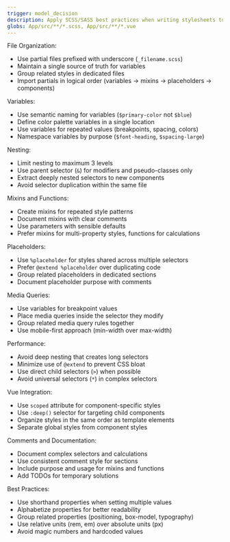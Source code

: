 ```yaml
---
trigger: model_decision
description: Apply SCSS/SASS best practices when writing stylesheets to ensure maintainability, readability, and performance. Focus on proper nesting, variable usage, mixins, and organization for consistent styling across the application.
globs: App/src/**/*.scss, App/src/**/*.vue
---
```


File Organization:
- Use partial files prefixed with underscore (`_filename.scss`)
- Maintain a single source of truth for variables
- Group related styles in dedicated files
- Import partials in logical order (variables → mixins → placeholders → components)

Variables:
- Use semantic naming for variables (`$primary-color` not `$blue`)
- Define color palette variables in a single location
- Use variables for repeated values (breakpoints, spacing, colors)
- Namespace variables by purpose (`$font-heading`, `$spacing-large`)

Nesting:
- Limit nesting to maximum 3 levels
- Use parent selector (`&`) for modifiers and pseudo-classes only
- Extract deeply nested selectors to new components
- Avoid selector duplication within the same file

Mixins and Functions:
- Create mixins for repeated style patterns
- Document mixins with clear comments
- Use parameters with sensible defaults
- Prefer mixins for multi-property styles, functions for calculations

Placeholders:
- Use `%placeholder` for styles shared across multiple selectors
- Prefer `@extend %placeholder` over duplicating code
- Group related placeholders in dedicated sections
- Document placeholder purpose with comments

Media Queries:
- Use variables for breakpoint values
- Place media queries inside the selector they modify
- Group related media query rules together
- Use mobile-first approach (min-width over max-width)

Performance:
- Avoid deep nesting that creates long selectors
- Minimize use of `@extend` to prevent CSS bloat
- Use direct child selectors (`>`) when possible
- Avoid universal selectors (`*`) in complex selectors

Vue Integration:
- Use `scoped` attribute for component-specific styles
- Use `:deep()` selector for targeting child components
- Organize styles in the same order as template elements
- Separate global styles from component styles

Comments and Documentation:
- Document complex selectors and calculations
- Use consistent comment style for sections
- Include purpose and usage for mixins and functions
- Add TODOs for temporary solutions

Best Practices:
- Use shorthand properties when setting multiple values
- Alphabetize properties for better readability
- Group related properties (positioning, box-model, typography)
- Use relative units (rem, em) over absolute units (px)
- Avoid magic numbers and hardcoded values